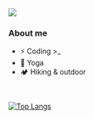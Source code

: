 <!-- Header GIF -->
<div id="header">
  <img src="https://media.giphy.com/media/v1.Y2lkPTc5MGI3NjExNTNnNjNsNW5ucGZmaGJnMmxnN3Q1d3g5Y2FyejhxaXRqZ256ZXF3YyZlcD12MV9pbnRlcm5hbF9naWZfYnlfaWQmY3Q9Zw/L1R1tvI9svkIWwpVYr/giphy.gif"/>
</div> 

<!-- About me -->
### About me  
- ⚡️ Coding >_
- 🧘 Yoga
- 🏕️ Hiking & outdoor 


 <br />
 
 
<!-- Top langs on my profile -->
[![Top Langs](https://github-readme-stats.vercel.app/api/top-langs/?username=maggiesalia&layout=compact&theme=vision-friendly-dark)](https://github.com/anuraghazra/github-readme-stats)
 

<!-- Languages I use -->
<!--
### Languages and Tools 
<div>
  <img src="https://github.com/devicons/devicon/blob/master/icons/css3/css3-plain-wordmark.svg"  title="CSS3" alt="CSS" width="40" height="40"/>&nbsp;
  <img src="https://github.com/devicons/devicon/blob/master/icons/html5/html5-original.svg" title="HTML5" alt="HTML" width="40" height="40"/>&nbsp;
  <img src="https://github.com/devicons/devicon/blob/master/icons/javascript/javascript-original.svg" title="JavaScript" alt="JavaScript" width="40" height="40"/>&nbsp;
  <img src="https://github.com/devicons/devicon/blob/master/icons/kotlin/kotlin-original.svg" title="Kotlin" alt="Kotlin" width="40" height="40"/>&nbsp;
  <img src="https://github.com/devicons/devicon/blob/master/icons/androidstudio/androidstudio-original.svg" title="Android Studio" alt="androidstudio" width="40" height="40"/>&nbsp;
  <img src="https://github.com/devicons/devicon/blob/master/icons/android/android-original.svg" title="Android" alt="android" width="40" height="40"/>&nbsp;
</div> 
--> 

<!-- Github snake -->
<!--![GitHub Snake dark](https://github.com/maggiesalia/maggiesalia/blob/output/github-contribution-grid-snake.svg#gh-dark-mode-only) -->

<!-- profile views  -->
<!-- ![image title](https://rushter.com/counter.svg) -->
